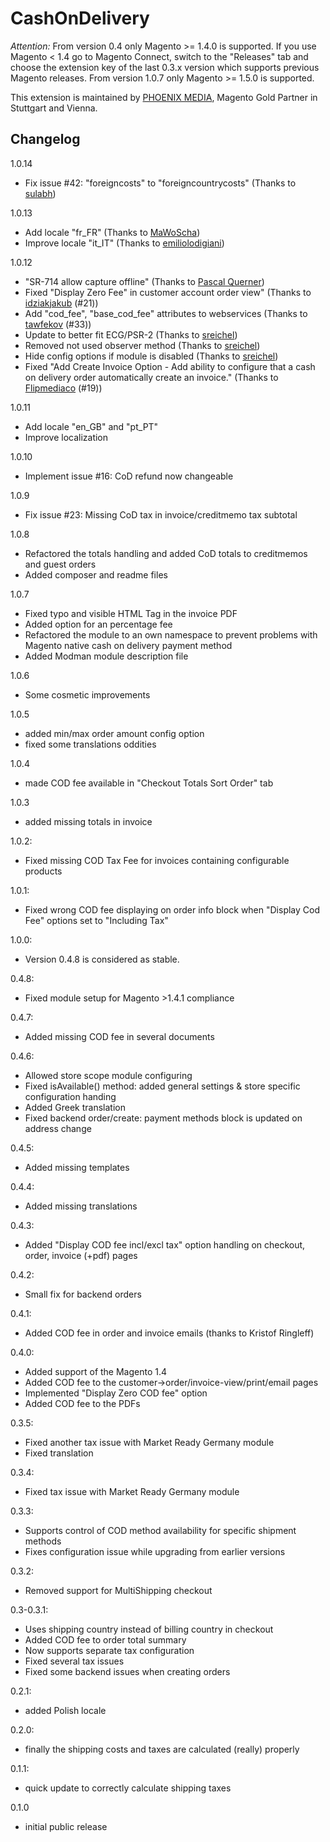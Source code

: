 CashOnDelivery
==============

*Attention:* From version 0.4 only Magento >= 1.4.0 is supported. If you use Magento < 1.4 go to Magento Connect, switch to the "Releases" tab and choose the extension key of the last 0.3.x version which supports previous Magento releases.
From version 1.0.7 only Magento >= 1.5.0 is supported.

This extension is maintained by [PHOENIX MEDIA](http://www.phoenix-media.eu/), Magento Gold Partner in Stuttgart and Vienna.
 

Changelog
---------

1.0.14
- Fix issue #42: "foreigncosts" to "foreigncountrycosts" (Thanks to [sulabh](https://github.com/sulabh/Magento-CashOnDelivery/commit/c4bb65e374da3009cab92a982edad6b24e95ab88))

1.0.13
- Add locale "fr_FR" (Thanks to [MaWoScha](https://github.com/MaWoScha))
- Improve locale "it_IT" (Thanks to [emiliolodigiani](https://github.com/emiliolodigiani/Magento-CashOnDelivery/commit/0fe069c8af3645db16c12825c1d06642c580b312))

1.0.12
- "SR-714 allow capture offline" (Thanks to [Pascal Querner](https://github.com/MSCG/Magento-CashOnDelivery/commit/75475a11d647f8f14c9a4de0654b068f6a9d079a))
- Fixed "Display Zero Fee" in customer account order view" (Thanks to [idziakjakub](https://github.com/macopedia/Magento-CashOnDelivery/commit/ba0f39433f8cbae7cb79cd19a6da0c70d541e1c8) (#21))
- Add "cod_fee", "base_cod_fee" attributes to webservices (Thanks to [tawfekov](https://github.com/tawfekov/Magento-CashOnDelivery/commit/db91efdf110a1b9114e9d9e232925f20d382ae32) (#33))
- Update to better fit ECG/PSR-2 (Thanks to [sreichel](https://github.com/sreichel/Magento-CashOnDelivery/commit/bbaf06d84169675f6f84eba341e593265c9cf235))
- Removed not used observer method (Thanks to [sreichel](https://github.com/sreichel/Magento-CashOnDelivery/commit/89cbd3c2d464e900c1c1ac3e00cbc8f8a09cade7))
- Hide config options if module is disabled (Thanks to [sreichel](https://github.com/sreichel/Magento-CashOnDelivery/commit/a0ba5148f4f368fb4a553e416555ea10d213a0c6))
- Fixed "Add Create Invoice Option - Add ability to configure that a cash on delivery order automatically create an invoice." (Thanks to [Flipmediaco](https://github.com/Flipmediaco/Magento-CashOnDelivery/commit/8ae36cffd3bbab8e61852810c21a3c3a558378b4) (#19))

1.0.11
- Add locale "en_GB" and "pt_PT"
- Improve localization

1.0.10
- Implement issue #16: CoD refund now changeable

1.0.9
- Fix issue #23: Missing CoD tax in invoice/creditmemo tax subtotal

1.0.8
- Refactored the totals handling and added CoD totals to creditmemos and guest orders
- Added composer and readme files

1.0.7
- Fixed typo and visible HTML Tag in the invoice PDF
- Added option for an percentage fee
- Refactored the module to an own namespace to prevent problems with Magento native cash on delivery payment method
- Added Modman module description file

1.0.6
- Some cosmetic improvements

1.0.5
- added min/max order amount config option
- fixed some translations oddities

1.0.4
- made COD fee available in "Checkout Totals Sort Order" tab

1.0.3
- added missing totals in invoice

1.0.2:
- Fixed missing COD Tax Fee for invoices containing configurable products

1.0.1:
- Fixed wrong COD fee displaying on order info block when "Display Cod Fee" options set to "Including Tax"

1.0.0:
- Version 0.4.8 is considered as stable. 

0.4.8:
- Fixed module setup for Magento >1.4.1  compliance 

0.4.7:
- Added missing COD fee in several documents 

0.4.6:
- Allowed store scope module configuring
- Fixed isAvailable() method: added general settings & store specific configuration handing
- Added Greek translation
- Fixed backend order/create: payment methods block is updated on address change

0.4.5:
- Added missing templates 

0.4.4:
- Added missing translations 

0.4.3:
- Added "Display COD fee incl/excl tax" option handling on checkout, order, invoice (+pdf) pages  

0.4.2:
- Small fix for backend orders 

0.4.1:
- Added COD fee in order and invoice emails (thanks to Kristof Ringleff)

0.4.0:
- Added support of the Magento 1.4
- Added COD fee to the customer->order/invoice-view/print/email pages
- Implemented "Display Zero COD fee" option
- Added COD fee to the PDFs

0.3.5:
- Fixed another tax issue with Market Ready Germany module
- Fixed translation

0.3.4:
- Fixed tax issue with Market Ready Germany module

0.3.3:
- Supports control of COD method availability for specific shipment methods
- Fixes configuration issue while upgrading from earlier versions

0.3.2:
- Removed support for MultiShipping checkout

0.3-0.3.1:
- Uses shipping country instead of billing country in checkout
- Added COD fee to order total summary
- Now supports separate tax configuration
- Fixed several tax issues
- Fixed some backend issues when creating orders

0.2.1:
- added Polish locale

0.2.0:
- finally the shipping costs and taxes are calculated (really) properly

0.1.1:
- quick update to correctly calculate shipping taxes

0.1.0
- initial public release
